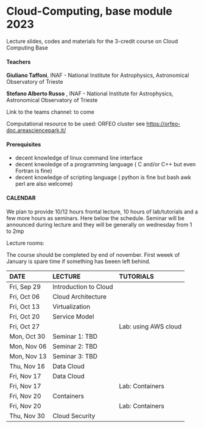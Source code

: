 # Cloud-Computing, base module 2023

Lecture slides, codes and materials for the 3-credit course on Cloud Computing Base


#### Teachers 

**Giuliano Taffoni**, INAF - National Institute for Astrophysics, Astronomical Observatory of Trieste

**Stefano Alberto Russo** , INAF - National Institute for Astrophysics, Astronomical Observatory of Trieste

Link to the teams channel:  to come

Computational resource to be used: ORFEO cluster see https://orfeo-doc.areasciencepark.it/

#### Prerequisites

  - decent knowledge of linux command line interface 
  - decent knwoledge of a programming language ( C and/or C++ but even Fortran is fine)
  - decent knowledge of scripting language  ( python is fine but bash awk perl are also welcome}

#### CALENDAR

We plan to provide 10/12 hours frontal lecture, 10 hours of lab/tutorials and a few more hours as seminars.
Here below the schedule. 
Seminar will be announced during lecture and they will be  generally on wednesday from 1 to 2mp

Lecture rooms:


The course should be completed by end of november.
First weeek of January is spare time if something has beeen left behind.


| DATE         | LECTURE                                     | TUTORIALS                                                           |
| :----------  | :---------------------------------------------| :---------------------------------------------                      |
| Fri, Sep 29  | Introduction to Cloud                |                                  |        
| Fri, Oct 06  | Cloud Architecture                      |       |
| Fri, Oct 13  | Virtualization                           |    |
| Fri, Oct 20  | Service Model                         |    |
| Fri, Oct 27  |                              |  Lab: using AWS cloud      |
| Mon, Oct 30  |  Seminar 1: TBD       |                                     | 
| Mon, Nov 06  |  Seminar 2: TBD        |                                    | 
| Mon, Nov 13  |  Seminar 3: TBD|      
| Thu, Nov 16  |  Data Cloud |  |
| Fri, Nov 17  |  Data Cloud                            |  |
| Fri, Nov 17  |                             | Lab: Containers  |
| Fri, Nov 20  |  Containers |                                     |    
| Fri, Nov 20  |  |                                  Lab: Containers |
| Thu, Nov 30  |  Cloud Security |  
